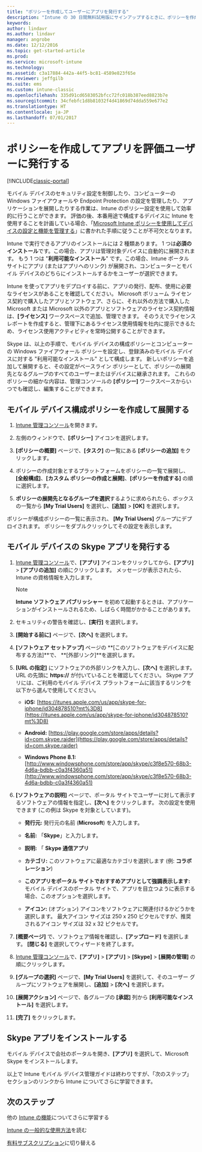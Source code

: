 ```yaml
---
title: "ポリシーを作成してユーザーにアプリを発行する"
description: "Intune の 30 日間無料試用版にサインアップするときに、ポリシーを作成しアプリを発行する方法"
keywords: 
author: lindavr
ms.author: lindavr
manager: angrobe
ms.date: 12/12/2016
ms.topic: get-started-article
ms.prod: 
ms.service: microsoft-intune
ms.technology: 
ms.assetid: c3a17884-442a-44f5-bc81-4589e823f65e
ms.reviewer: jeffgilb
ms.suite: ems
ms.custom: intune-classic
ms.openlocfilehash: 335d91cd6583052bfcc72fc018b387eed8823b7e
ms.sourcegitcommit: 34cfebfc1d8b81032f4d41869d74dda559e677e2
ms.translationtype: HT
ms.contentlocale: ja-JP
ms.lasthandoff: 07/01/2017
---
```

# <a name="create-policies-and-publish-an-app-to-evaluation-users"></a>ポリシーを作成してアプリを評価ユーザーに発行する

[!INCLUDE[classic-portal](../includes/classic-portal.md)]

モバイル デバイスのセキュリティ設定を制御したり、コンピューターの Windows ファイアウォールや Endpoint Protection の設定を管理したり、アプリケーションを展開したりする作業は、Intune のポリシー設定を使用して効率的に行うことができます。 評価の後、本番用途で構成するデバイスに Intune を使用することを計画している場合、「[Microsoft Intune ポリシーを使用してデバイスの設定と機能を管理する](/intune-classic/deploy-use/help-secure-windows-pcs-with-endpoint-protection-for-microsoft-intune)」に書かれた手順に従うことが不可欠となります。

Intune で実行できるアプリのインストールには 2 種類あります。 1 つは**必須のインストール**です。この場合、アプリは管理対象デバイスに自動的に展開されます。 もう 1 つは "**利用可能なインストール**" です。この場合、Intune ポータル サイトにアプリ (またはアプリへのリンク) が展開され、コンピューターとモバイル デバイスのどちらにインストールするかをユーザーが選択できます。

Intune を使ってアプリをデプロイする前に、アプリの発行、配布、使用に必要なライセンスがあることを確認してください。 Microsoft ボリューム ライセンス契約で購入したアプリとソフトウェア、さらに、それ以外の方法で購入した Microsoft または Microsoft 以外のアプリとソフトウェアのライセンス契約情報は、**[ライセンス]** ワークスペースで追加、管理できます。 そのうえでライセンス レポートを作成すると、管理下にあるライセンス使用情報を社内に提示できるため、ライセンス使用アクティビティを常時公開することができます。

Skype は、以上の手順で、モバイル デバイスの構成ポリシーとコンピューターの Windows ファイアウォール ポリシーを設定し、登録済みのモバイル デバイスに対する "利用可能なインストール" として構成します。 新しいポリシーを追加して展開すると、その設定がベースライン ポリシーとして、ポリシーの展開先となるグループのすべてのユーザーまたはデバイスに継承されます。 これらのポリシーの細かな内容は、管理コンソールの **[ポリシー]** ワークスペースからいつでも確認し、編集することができます。

## <a name="create-and-deploy-a-mobile-device-configuration-policy"></a>モバイル デバイス構成ポリシーを作成して展開する

1.  [Intune 管理コンソール](https://manage.microsoft.com/)を開きます。

2.  左側のウィンドウで、**[ポリシー]** アイコンを選択します。

3.  **[ポリシーの概要]** ページで、**[タスク]** の一覧にある **[ポリシーの追加]** をクリックします。

4.  ポリシーの作成対象とするプラットフォームをポリシーの一覧で展開し、**[全般構成]**、**[カスタム ポリシーの作成と展開]**、**[ポリシーを作成する]** の順に選択します。

5.  **ポリシーの展開先となるグループを選択**するように求められたら、ボックスの一覧から **[My Trial Users]** を選択し、**[追加]** &gt; **[OK]** を選択します。

ポリシーが構成ポリシーの一覧に表示され、 **[My Trial Users]** グループにデプロイされます。 ポリシーをダブルクリックしてその設定を表示します。

## <a name="publish-the-skype-app-for-mobile-devices"></a>モバイル デバイスの Skype アプリを発行する

1.  [Intune 管理コンソール](https://manage.microsoft.com/)で、**[アプリ]** アイコンをクリックしてから、**[アプリ]** &gt; **[アプリの追加]** の順にクリックします。 メッセージが表示されたら、Intune の資格情報を入力します。

    > [!NOTE]
    > **Intune ソフトウェア パブリッシャー** を初めて起動するときは、アプリケーションがインストールされるため、しばらく時間がかかることがあります。

2.  セキュリティの警告を確認し、**[実行]** を選択します。

3.  **[開始する前に]** ページで、**[次へ]** を選択します。

4.  **[ソフトウェア セットアップ]** ページの **[このソフトウェアをデバイスに配布する方法]**で、 **[外部リンク]**を選択します。

5.  **[URL の指定]** にソフトウェアの外部リンクを入力し、**[次へ]** を選択します。 URL の先頭に **https://** が付いていることを確認してください。 Skype アプリには、ご利用のモバイル デバイス プラットフォームに該当するリンクを以下から選んで使用してください。

    -   **iOS:** [https://itunes.apple.com/us/app/skype-for-iphone/id304878510?mt%3D8](https://itunes.apple.com/us/app/skype-for-iphone/id304878510?mt%3D8)

    -   **Android:** [https://play.google.com/store/apps/details?id=com.skype.raider](https://play.google.com/store/apps/details?id=com.skype.raider)

    -   **Windows Phone 8.1:** [http://www.windowsphone.com/store/app/skype/c3f8e570-68b3-4d6a-bdbb-c0a3f4360a51](http://www.windowsphone.com/store/app/skype/c3f8e570-68b3-4d6a-bdbb-c0a3f4360a51)

6.  **[ソフトウェアの説明]** ページで、ポータル サイトでユーザーに対して表示するソフトウェアの情報を指定し、**[次へ]** をクリックします。 次の設定を使用できます (この例は Skype を対象としています)。

    -   **発行元:** 発行元の名前 (**Microsoft**) を入力します。

    -   **名前:** 「**Skype**」と入力します。

    -   **説明:** 「 **Skype 通信アプリ**

    -   **カテゴリ:** このソフトウェアに最適なカテゴリを選択します (例: **コラボレーション**)

    -   **このアプリをポータル サイトでおすすめアプリとして強調表示します:** モバイル デバイスのポータル サイトで、アプリを目立つように表示する場合、このオプションを選択します。

    -   **アイコン:**  (オプション) アイコンをソフトウェアに関連付けるかどうかを選択します。 最大アイコン サイズは 250 x 250 ピクセルですが、推奨されるアイコン サイズは 32 x 32 ピクセルです。

7.  **[概要ページ]** で、ソフトウェア情報を確認し、**[アップロード]** を選択します。 **[閉じる]** を選択してウィザードを終了します。

8.  [Intune 管理コンソール](https://manage.microsoft.com/)で、**[アプリ]** &gt; **[アプリ]** &gt; **[Skype]** &gt; **[展開の管理]** の順にクリックします。

9. **[グループの選択]** ページで、**[My Trial Users]** を選択して、そのユーザー グループにソフトウェアを展開し、**[追加]** &gt; **[次へ]** を選択します。

10. **[展開アクション]** ページで、各グループの **[承認]** 列から **[利用可能なインストール]** を選択します。

11. **[完了]** をクリックします。

## <a name="install-the-skype-app"></a>Skype アプリをインストールする
モバイル デバイスで会社のポータルを開き、**[アプリ]** を選択して、Microsoft Skype をインストールします。

以上で Intune モバイル デバイス管理ガイドは終わりですが、「次のステップ」セクションのリンクから Intune についてさらに学習できます。
## <a name="next-steps"></a>次のステップ
他の [Intune の機能](get-started-with-a-30-day-trial-of-microsoft-intune-step-6.md)についてさらに学習する

[Intune の一般的な使用方法](/intune/common-scenarios)を読む

[有料サブスクリプション](get-started-with-a-30-day-trial-of-microsoft-intune-step-7.md)に切り替える
